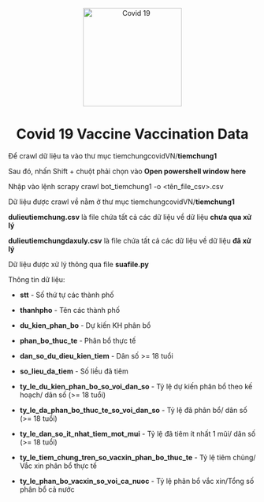 <p align="center"><img src="https://user-images.githubusercontent.com/72194651/145438948-ed33b22f-fb8a-40e3-90fc-94d3bb594888.png" alt="Covid 19" height="200"/></p>
<h1 align="center">Covid 19 Vaccine Vaccination Data</h1>

Để crawl dữ liệu ta vào thư mục tiemchungcovidVN/**tiemchung1**

Sau đó, nhấn Shift + chuột phải chọn vào **Open powershell window here**

Nhập vào lệnh scrapy crawl bot_tiemchung1 -o <tên_file_csv>.csv

Dữ liệu được crawl về nằm ở thư mục tiemchungcovidVN/**tiemchung1**

**dulieutiemchung.csv**  là file chứa tất cả các dữ liệu về dữ liệu **chưa qua xử lý**

**dulieutiemchungdaxuly.csv**  là file chứa tất cả các dữ liệu về dữ liệu **đã xử lý**

Dữ liệu được xử lý thông qua file **suafile.py**

Thông tin dữ liệu:

- **stt**              - Số thứ tự các thành phố

- **thanhpho**         - Tên các thành phố

- **du_kien_phan_bo**  - Dự kiến KH phân bổ

- **phan_bo_thuc_te**  - Phân bổ thực tế

- **dan_so_du_dieu_kien_tiem** - Dân số >= 18 tuổi

- **so_lieu_da_tiem**  - Số liều đã tiêm

- **ty_le_du_kien_phan_bo_so_voi_dan_so** - Tỷ lệ dự kiến phân bổ theo kế hoạch/ dân số (>= 18 tuổi)

- **ty_le_da_phan_bo_thuc_te_so_voi_dan_so** - Tỷ lệ đã phân bổ/ dân số (>= 18 tuổi)

- **ty_le_dan_so_it_nhat_tiem_mot_mui** - Tỷ lệ đã tiêm ít nhất 1 mũi/ dân số (>= 18 tuổi)

- **ty_le_tiem_chung_tren_so_vacxin_phan_bo_thuc_te** - Tỷ lệ tiêm chủng/ Vắc xin phân bổ thực tế

- **ty_le_phan_bo_vacxin_so_voi_ca_nuoc**  - Tỷ lệ phân bổ vắc xin/Tổng số phân bổ cả nước
